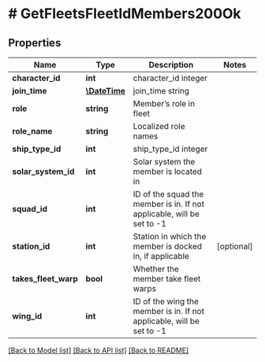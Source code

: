 # # GetFleetsFleetIdMembers200Ok

## Properties

Name | Type | Description | Notes
------------ | ------------- | ------------- | -------------
**character_id** | **int** | character_id integer |
**join_time** | [**\DateTime**](\DateTime.md) | join_time string |
**role** | **string** | Member’s role in fleet |
**role_name** | **string** | Localized role names |
**ship_type_id** | **int** | ship_type_id integer |
**solar_system_id** | **int** | Solar system the member is located in |
**squad_id** | **int** | ID of the squad the member is in. If not applicable, will be set to -1 |
**station_id** | **int** | Station in which the member is docked in, if applicable | [optional]
**takes_fleet_warp** | **bool** | Whether the member take fleet warps |
**wing_id** | **int** | ID of the wing the member is in. If not applicable, will be set to -1 |

[[Back to Model list]](../../README.md#models) [[Back to API list]](../../README.md#endpoints) [[Back to README]](../../README.md)
